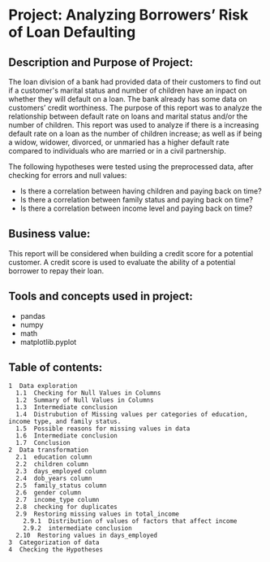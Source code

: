 # Project: **Analyzing Borrowers’ Risk of Loan Defaulting**

## Description and Purpose of Project:

The loan division of a bank had provided data of their customers to find out if a customer's marital status and number of children have an inpact on whether they will default on a loan. The bank already has some data on customers’ credit worthiness. The purpose of this report was to analyze the relationship between default rate on loans and marital status and/or the number of children. This report was used to analyze if there is a increasing default rate on a loan as the number of children increase; as well as if being a widow, widower, divorced, or unmaried has a higher default rate compared to individuals who are married or in a civil partnership.

The following hypotheses were tested using the preprocessed data, after checking for errors and null values:

- Is there a correlation between having children and paying back on time?
- Is there a correlation between family status and paying back on time?
- Is there a correlation between income level and paying back on time?

## Business value:

This report will be considered when building a credit score for a potential customer. A credit score is used to evaluate the ability of a potential borrower to repay their loan.

## Tools and concepts used in project:
- pandas
- numpy
- math
- matplotlib.pyplot

## Table of contents: 
```
1  Data exploration
  1.1  Checking for Null Values in Columns
  1.2  Summary of Null Values in Columns
  1.3  Intermediate conclusion
  1.4  Distrubution of Missing values per categories of education, income type, and family status.
  1.5  Possible reasons for missing values in data
  1.6  Intermediate conclusion
  1.7  Conclusion
2  Data transformation
  2.1  education column
  2.2  children column
  2.3  days_employed column
  2.4  dob_years column
  2.5  family_status column
  2.6  gender column
  2.7  income_type column
  2.8  checking for duplicates
  2.9  Restoring missing values in total_income
    2.9.1  Distribution of values of factors that affect income
    2.9.2  intermediate conclusion
  2.10  Restoring values in days_employed
3  Categorization of data
4  Checking the Hypotheses
```
